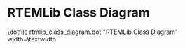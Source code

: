 
# RTEMLib Class Diagram

\dotfile rtmlib_class_diagram.dot "RTEMLib Class Diagram" width=\\textwidth
